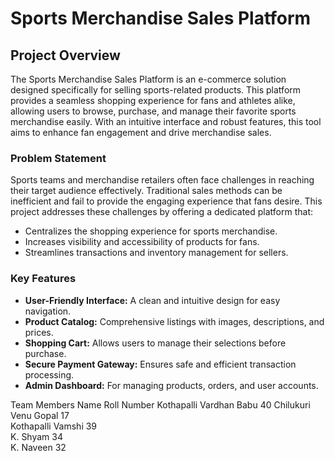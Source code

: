 # Sports Merchandise Sales Platform

## Project Overview

The Sports Merchandise Sales Platform is an e-commerce solution designed specifically for selling sports-related products. This platform provides a seamless shopping experience for fans and athletes alike, allowing users to browse, purchase, and manage their favorite sports merchandise easily. With an intuitive interface and robust features, this tool aims to enhance fan engagement and drive merchandise sales.

### Problem Statement

Sports teams and merchandise retailers often face challenges in reaching their target audience effectively. Traditional sales methods can be inefficient and fail to provide the engaging experience that fans desire. This project addresses these challenges by offering a dedicated platform that:

- Centralizes the shopping experience for sports merchandise.
- Increases visibility and accessibility of products for fans.
- Streamlines transactions and inventory management for sellers.

### Key Features

- **User-Friendly Interface:** A clean and intuitive design for easy navigation.
- **Product Catalog:** Comprehensive listings with images, descriptions, and prices.
- **Shopping Cart:** Allows users to manage their selections before purchase.
- **Secure Payment Gateway:** Ensures safe and efficient transaction processing.
- **Admin Dashboard:** For managing products, orders, and user accounts.


Team Members
Name                              	Roll Number	
Kothapalli Vardhan Babu	              40
Chilukuri Venu Gopal	               	17	
Kothapalli Vamshi	                    39	
K. Shyam                       	    	34	
K. Naveen	                       	    32
